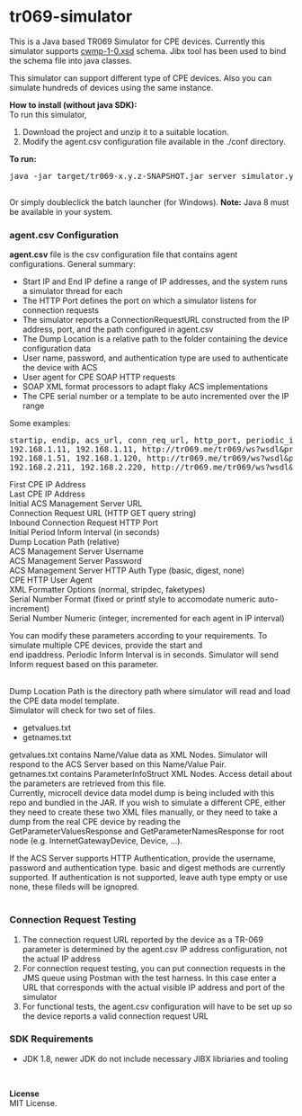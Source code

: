 tr069-simulator
===============

This is a Java based TR069 Simulator for CPE devices. Currently this simulator supports <a href="http://www.broadband-forum.org/cwmp/cwmp-1-0.xsd">cwmp-1-0.xsd</a>
schema. Jibx tool has been used to bind the schema file into java classes.

This simulator can support different type of CPE devices. Also you can simulate hundreds of devices using the same instance.

<b>How to install (without java SDK):</b><br>
To run this simulator,<br> 
1. Download the project and unzip it to a suitable location.<br>
2. Modify the agent.csv configuration file available in the ./conf directory.<br>

<b>To run:</b><br>
<div class="highlight"><pre>
java -jar target/tr069-x.y.z-SNAPSHOT.jar server simulator.yml<br>
</pre></div>
Or simply doubleclick the batch launcher (for Windows).
<b>Note:</b> Java 8 must be available in your system.

### agent.csv Configuration

<b>agent.csv</b> file is the csv configuration file that contains agent configurations. General summary:

- Start IP and End IP define a range of IP addresses, and the system runs a simulator thread for each
- The HTTP Port defines the port on which a simulator listens for connection requests
- The simulator reports a ConnectionRequestURL constructed from the IP address, port, and the path configured in agent.csv
- The Dump Location is a relative path to the folder containing the device configuration data
- User name, password, and authentication type are used to authenticate the device with ACS
- User agent for CPE SOAP HTTP requests
- SOAP XML format processors to adapt flaky ACS implementations
- The CPE serial number or a template to be auto incremented over the IP range

 Some examples:<br>
<div class="highlight"><pre>
<span class="c1">startip, endip, acs_url, conn_req_url, http_port, periodic_inform, dump_location, username, password, authtype, useragent, xmlformat, sn_format, sn_numeric</span>
<span class="kd">192.168.1.11, 192.168.1.11, http://tr069.me/tr069/ws?wsdl&probe=257ebf, /wsdl, 8035, 300, /dump/microcell/, user1, passwd1, basic, TR069 Simulator, normal, CPE_A</span>
<span class="kd">192.168.1.51, 192.168.1.120, http://tr069.me/tr069/ws?wsdl&probe=257ebf, /wsdl, 8035, 300, /dump/microcell/, nouser, nopass, none, TR069 Simulator, stripdec, CPE_%00d, 51</span>
<span class="kd">192.168.2.211, 192.168.2.220, http://tr069.me/tr069/ws?wsdl&probe=257ebf, /wsdl, 8035, 300, /dump/microcell/, user1, passwd1, digest, "MySIM, CWMP/1.0", stripdec+faketypes</span>
</pre></div>
First CPE IP Address <br> 
Last CPE IP Address<br>
Initial ACS Management Server URL<br>
Connection Request URL (HTTP GET query string)<br>
Inbound Connection Request HTTP Port<br>
Initial Period Inform Interval (in seconds)<br>
Dump Location Path (relative)<br>
ACS Management Server Username<br>
ACS Management Server Password<br>
ACS Management Server HTTP Auth Type (basic, digest, none)<br>
CPE HTTP User Agent<br>
XML Formatter Options (normal, stripdec, faketypes)<br>
Serial Number Format (fixed or printf style to accomodate numeric auto-increment)<br>
Serial Number Numeric (integer, incremented for each agent in IP interval)<br>

You can modify these parameters according to your requirements. To simulate multiple CPE devices, provide the start and<br>
end ipaddress. Periodic Inform Interval is in seconds. Simulator will send Inform request based on this parameter.<br><br> 

Dump Location Path is the directory path where simulator will read and load the CPE data model template.<br>
Simulator will check for two set of files.<br>
- getvalues.txt
- getnames.txt

getvalues.txt contains Name/Value data as XML Nodes. Simulator will respond to the ACS Server based on this Name/Value Pair.<br>
getnames.txt contains ParameterInfoStruct XML Nodes. Access detail about the parameters are retrieved from this file.
<br>
Currently, microcell device data model dump is being included with this repo and bundled in the JAR. If you wish to simulate a different CPE, either they need to create these two XML files manually, or they need to take a dump from the real CPE device by reading the GetParameterValuesResponse
and GetParameterNamesResponse for root node (e.g. InternetGatewayDevice, Device, ...).<br>

If the ACS Server supports HTTP Authentication, provide the username, password and authentication type. basic and digest 
methods are currently supported. If authentication is not supported, leave auth type empty or use none, these fileds will be ignopred.<br><br>

### Connection Request Testing

1. The connection request URL reported by the device as a TR-069 parameter is determined by the agent.csv IP address configuration, not the actual IP address
2. For connection request testing, you can put connection requests in the JMS queue using Postman with the test harness. In this case enter a URL that corresponds with the actual visible IP address and port of the simulator
3. For functional tests, the agent.csv configuration will have to be set up so the device reports a valid connection request URL

### SDK Requirements

- JDK 1.8, newer JDK do not include necessary JIBX libriaries and tooling

<br>

<b>License</b><br>
MIT License.<br>

